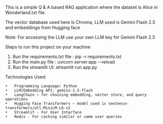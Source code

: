 This is a simple Q & A based RAG application where the dataset is Alice in Wonderland.txt file.

The vector database used here is Chroma, LLM used is Gemini Flash 2.5 and embeddings from Hugging face

Note: For accessing the LLM use your own LLM key for Gemini Flash 2.5

Steps to run this project on your machine
1. Run the requirements.txt file : pip -r requirements.txt
2. Run the main.py file : uvicorn server:app --reload
3. Run the streamlit UI: streamlit run app.py

Technologies Used:

	•	Programming Language: Python
	•	LLM/Embedding API: gemini-2.5-flash
	•	LangChain – for chaining embedding, vector store, and query operations
	•	Hugging Face Transformers – model used is sentence-transformers/all-MiniLM-L6-v2
	•	Streamlit - For User Interface
	•	Redis - For caching similar or same user queries
